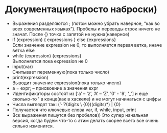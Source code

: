 Документация(просто наброски)
============

* Выражения разделяются ; (потом можно убрать наверное, “как во всех современных языках”). Пробелы и переводы строк ничего не значат. После {} точка с запятой не нужна(наверное)
* if (expression) { expressions } else {expressions}\
  Если значение expression не 0, то выполняется первая ветка, иначе ветка else
* while (expression) {expressions}\
     Выполняется пока expression не 0
* input(var)\
     Считывает переменную(пока только число)
* print(expression)\
     Выводит значение expression(пока только число)
* a = expr; – присвоение a значения expr
* Идентификаторы состоят из [‘a’ – ‘z’, ‘A’ – ‘Z’, '0' - '9', ‘_’] и еще сколько-то ' в конце(как в хаскеле) и не могут начинаться с цифры
* Числа выглядят так: (’-’?(digits \ {0})(digits)*) | {0}
* Получается что ключевые слова var, if, while, input, print
* Вск выражения пишутся без пробелов))
Это супер начальная версия, когда будем что-то с этим делать скорее всего все очень сильно изменится. 
